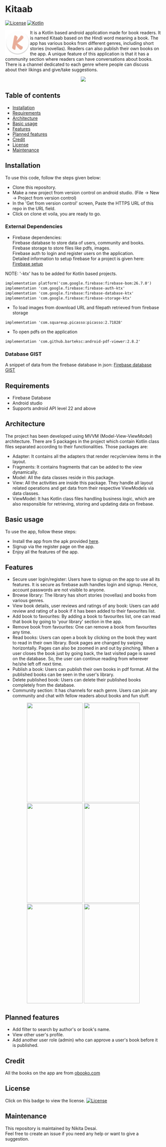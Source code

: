 # Kitaab

[![License](https://img.shields.io/badge/License-MIT-green)](https://github.com/NikDev9/Kitaab/blob/main/LICENSE)
[![Kotlin](https://img.shields.io/badge/Kotlin-1.3.72-blue)](https://kotlinlang.org/docs/releases.html)

<img align="left" width="80" height="80" src="https://github.com/NikDev9/Kitaab/blob/main/app/src/main/res/mipmap-hdpi/ic_launcher_round.png">

It is a Kotlin based android application made for book readers. It is named Kitaab based on the Hindi word meaning a book. The app has various books from different genres, including short stories (novellas). Readers can also publish their own books on the app. A unique feature of this application is that it has a community section where readers can have conversations about books. There is a channel dedicated to each genre where people can discuss about their likings and give/take suggestions. 

<p align="center">
  <img src="https://media.giphy.com/media/kfYBnso8PSH8ZYTDG4/giphy.gif"> 
</p>

## Table of contents
  
- [Installation](#installation)  
- [Requirements](#requirements)  
- [Architecture](#architecture)    
- [Basic usage](#basic-usage)  
- [Features](#features)  
- [Planned features](#planned-features)
- [Credit](#credit)
- [License](#license)
- [Maintenance](#maintenance)

## Installation  

To use this code, follow the steps given below:
- Clone this repository.
- Make a new project from version control on android studio. (File -> New -> Project from version control)
- In the 'Get from version control' screen, Paste the HTTPS URL of this repo in the URL field.
- Click on clone et voila, you are ready to go.

### External Dependencies

- Firebase dependencies:  
  Firebase database to store data of users, community and books.  
  Firebase storage to store files like pdfs, images.  
  Firebase auth to login and register users on the application.  
 Detailed information to setup firebase for a project is given here: [Firebase setup](https://firebase.google.com/docs/android/setup#analytics-not-enabled)  
  
NOTE: '-ktx' has to be added for Kotlin based projects.
 
 ```
 implementation platform('com.google.firebase:firebase-bom:26.7.0')
 implementation 'com.google.firebase:firebase-auth-ktx'
 implementation 'com.google.firebase:firebase-database-ktx'
 implementation 'com.google.firebase:firebase-storage-ktx'
 ```
 
 - To load images from download URL and filepath retrieved from firebase storage
 ```
 implementation 'com.squareup.picasso:picasso:2.71828'
 ```
 
 - To open pdfs on the application
 ```
 implementation 'com.github.barteksc:android-pdf-viewer:2.8.2'
 ```
 
 ### Database GIST
 
 A snippet of data from the firebase database in json: [Firebase database GIST](https://gist.github.com/NikDev9/3bbcfa1c52d95404d77dba0d581fe284)

## Requirements  

- Firebase Database
- Android studio
- Supports android API level 22 and above

## Architecture  

The project has been developed using MVVM (Model-View-ViewModel) architecture. There are 5 packages in the project which contain Kotlin class files separated according to their functionalities. Those packages are:
- Adapter: It contains all the adapters that render recyclerview items in the layout.
- Fragments: It contains fragments that can be added to the view dynamically.
- Model: All the data classes reside in this package.
- View: All the activities are inside this package. They handle all layout related operations and get data from their respective ViewModels via data classes. 
- ViewModel: It has Kotlin class files handling business logic, which are also responsible for retrieving, storing and updating data on firebase.

## Basic usage  

To use the app, follow these steps:
- Install the app from the apk provided [here](https://github.com/NikDev9/Kitaab/releases/tag/v1.0-beta).
- Signup via the register page on the app.
- Enjoy all the features of the app.

## Features

- Secure user login/register: Users have to signup on the app to use all its features. It is secure as firebase auth handles login and signup. Hence, account passwords are not visible to anyone.
- Browse library: The library has short stories (novellas) and books from various genres.
- View book details, user reviews and ratings of any book: Users can add review and rating of a book if it has been added to their favourites list.
- Add book to favourites: By adding a book to favourites list, one can read that book by going to 'your library' section in the app.
- Remove book from favourites: One can remove a book from favourites any time.
- Read books: Users can open a book by clicking on the book they want to read in their own library. Book pages are changed by swiping horizontally. Pages can also be zoomed in and out by pinching. When a user closes the book just by going back, the last visited page is saved on the database. So, the user can continue reading from wherever he/she left off next time.
- Publish a book: Users can publish their own books in pdf format. All the published books can be seen in the user's library.
- Delete published book: Users can delete their published books completely from the database.
- Community section: It has channels for each genre. Users can join any community and chat with fellow readers about books and fun stuff.


<p align="center">
  <img width="180" height="320" src="https://user-images.githubusercontent.com/46367876/115452137-adf1b080-a23b-11eb-8b63-488b83a9bf48.png">
  <img width="180" height="320" src="https://user-images.githubusercontent.com/46367876/115443503-fbb4eb80-a230-11eb-99ec-f05a9603259c.png">
  <img width="180" height="320" src="https://user-images.githubusercontent.com/46367876/115452960-b4ccf300-a23c-11eb-9d58-71bd04887b2e.png">
  <img width="180" height="320" src="https://user-images.githubusercontent.com/46367876/115443523-00799f80-a231-11eb-9eff-0be31efbceeb.png">
  <img width="180" height="320" src="https://user-images.githubusercontent.com/46367876/115443446-e770ee80-a230-11eb-9910-97dedd7464bd.png">
  <img width="180" height="320" src="https://user-images.githubusercontent.com/46367876/115624838-cedc0380-a318-11eb-9234-c36abd022c1a.png">
</p>

## Planned features

- Add filter to search by author's or book's name.
- View other user's profile.
- Add another user role (admin) who can approve a user's book before it is published. 

## Credit

All the books on the app are from [obooko.com](https://www.obooko.com/)

## License

Click on this badge to view the license. [![License](https://img.shields.io/badge/License-MIT-green)](https://github.com/NikDev9/Kitaab/blob/main/LICENSE)

## Maintenance

This repository is maintained by Nikita Desai.  
Feel free to create an issue if you need any help or want to give a suggestion.
